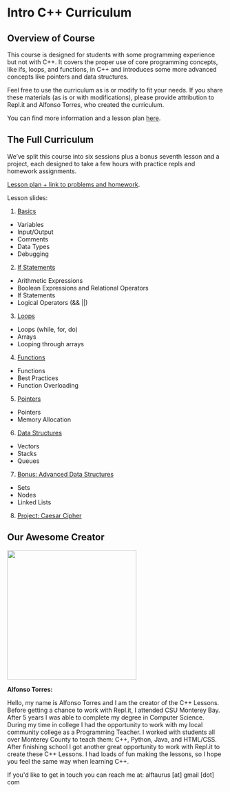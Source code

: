 # **Intro C++ Curriculum**

## **Overview of Course**
This course is designed for students with some programming experience but not with C++.  It covers the proper use of core programming concepts, like ifs, loops, and functions, in C++ and introduces some more advanced concepts like pointers and data structures.

Feel free to use the curriculum as is or modify to fit your needs. If you share these materials (as is or with modifications), please provide attribution to Repl.it and Alfonso Torres, who created the curriculum.

You can find more information and a lesson plan [here](https://docs.google.com/document/d/16phDT0r-OB9ZfF3JlWiMCE1jEvLzZNBpfHga-IG4_Gw/edit).

## **The Full Curriculum**

We’ve split this course into six sessions plus a bonus seventh lesson and a project, each designed to take a few hours with practice repls and homework assignments.

[Lesson plan + link to problems and homework](https://docs.google.com/document/d/16phDT0r-OB9ZfF3JlWiMCE1jEvLzZNBpfHga-IG4_Gw/edit). 

Lesson slides:
1. [Basics](https://docs.google.com/presentation/d/1HmJzuvLpCqdgOA_1jsQg4FwrgBdGeGOqZpPLm2YPHpQ/edit?usp=sharing)
  - Variables
  - Input/Output
  - Comments
  - Data Types
  - Debugging
2. [If Statements](https://docs.google.com/presentation/d/109_wyyCNi9wfvB6Nte9Cs3XO9VJbPin67hO9Q1tE8qA/edit?usp=sharing)
  - Arithmetic Expressions
  - Boolean Expressions and Relational Operators
  - If Statements
  - Logical Operators (&& ||) 
3. [Loops](https://docs.google.com/presentation/d/1IRX0GRZZ-mQWbYAD8ld55z_9ox0M7XairUkRc263G1g/edit?usp=sharing)
  - Loops (while, for, do)
  - Arrays
  - Looping through arrays
4. [Functions](https://docs.google.com/presentation/d/1gMO3fG6yzHJ08IKqhOVMNdeHVNQY29D-UnZDH96HNoI/edit?usp=sharing)
  - Functions
  - Best Practices
  - Function Overloading
5. [Pointers](https://docs.google.com/presentation/d/15w6EcscBjwFPrBNOlGnIxnbqkT5jKtTjFa4qV7SBY4A/edit?usp=sharing)
  - Pointers
  - Memory Allocation
6. [Data Structures](https://docs.google.com/presentation/d/1xEyrZQiBd1orl1I7Zk39h_XvNdJa_VBLzpIgWnobxI8/edit?usp=sharing)
  - Vectors
  - Stacks 
  - Queues
7. [Bonus: Advanced Data Structures](https://docs.google.com/presentation/d/1RGF-SfdeWlkSj2-b86rlt7-y3_cUDsuiVtuxOINyEBY/edit?usp=sharing)
  - Sets
  - Nodes
  - Linked Lists
8. [Project: Caesar Cipher](https://docs.google.com/presentation/d/1ydlKQyY06bM4BnaG-7eyGS5uOX-bWQv-lXlJAcwtERU/edit?usp=sharing)

## **Our Awesome Creator**

<img class="profile_pic" src="/images/curriculumImg/alfonso.png" width="300px"/>

**Alfonso Torres:**

Hello, my name is Alfonso Torres and I am the creator of the C++ Lessons. Before getting a chance to work with Repl.it, I attended CSU Monterey Bay. After 5 years I was able to complete my degree in Computer Science. During my time in college I had the opportunity to work with my local community college as a Programming Teacher. I worked with students all over Monterey County to teach them: C++, Python, Java, and HTML/CSS. After finishing school I got another great opportunity to work with Repl.it to create these C++ Lessons. I had loads of fun making the lessons, so I hope you feel the same way when learning C++.

If you'd like to get in touch you can reach me at: alftaurus [at] gmail [dot] com